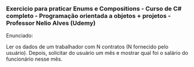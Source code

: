### Exercicio para praticar Enums e Compositions - Curso de C# completo - Programação orientada a objetos + projetos - Professor Nelio Alves (Udemy) 

Enunciado:

Ler os dados de um trabalhador com N contratos (N fornecido pelo usuário). Depois, solicitar
do usuário um mês e mostrar qual foi o salário do funcionário nesse mês.



